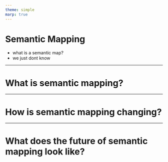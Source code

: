 ```yaml
---
theme: simple
marp: true
---
```


# Semantic Mapping
- what is a semantic map?
- we just dont know

---

# What is semantic mapping?

---

# How is semantic mapping changing?

---

# What does the future of semantic mapping look like?